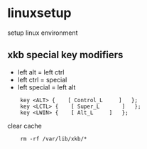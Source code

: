 # linuxsetup
setup linux environment

## xkb special key modifiers
- left alt = left ctrl
- left ctrl = special
- left special = left alt

```
    key <ALT> {    [ Control_L     ]   };
    key <LCTL> {    [ Super_L       ]   };
    key <LWIN> {    [ Alt_L     ]   };
```

clear cache

```
    rm -rf /var/lib/xkb/*
```
